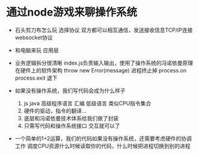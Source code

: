 # 通过node游戏来聊操作系统
- 石头剪刀布怎么玩
    选择协议
    双方都可以相互通信，发送接收信息TCP/IP连接  websocket协议
- 和电脑来玩  应用层

- 业务逻辑拆分很清晰
    index.js负责输入输出，使用了操作系统的冯诺依曼原理
    在硬件上的软件架构
    throw new Error(message) 进程终止掉
    process.on
    process.exit 退下

- 如果没有操作系统，我们写代码会成为什么样子
    1. js java 高级程序语言
        汇编 低级语言 类似CPU指令集合
    2. 硬件的驱动，指令的翻译...
    3. 底层和冯诺依曼技术体系给我们做了封装
    4. 只需写代码和操作系统接口 交互就可以了

- 一个简单的1+2运算，我们的代码如果没有操作系统，还需要考虑硬件的协调工作
    调度CPU资源什么时候读取你的代码，什么时候把进程切换到别的进程